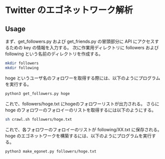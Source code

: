# Twitter のエゴネットワーク解析
## Usage
まず、get_followers.py および get_friends.py の冒頭部分に API にアクセスするための key の情報を入力する。
次に作業用ディレクトリに followers および following という名前のディレクトリを作成する。
```bash
mkdir followers
mkdir following
```
hoge というユーザ名のフォロワーを取得する際には、以下のようにプログラムを実行する。
```bash
python3 get_followers.py hoge
```
これで、followers/hoge.txt にhogeのフォロワーリストが出力される。
さらに hoge のフォロワーのフォロイーのリストを取得するには以下のようにする。
```bash
sh crawl.sh followers/hoge.txt
```
これで、各フォロワーのフォロイーのリストが following/XX.txt に保存される。
hoge のエゴネットワークを構築するには、以下のようにプログラムを実行する。
```bash
python3 make_egonet.py followers/hoge.txt
```

